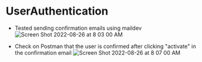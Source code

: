 # UserAuthentication

- Tested sending confirmation emails using maildev
![Screen Shot 2022-08-26 at 8 03 00 AM](https://user-images.githubusercontent.com/79272306/186901875-e733ae21-3e74-4c23-8d12-30061236f737.png)

- Check on Postman that the user is confirmed after clicking "activate" in the confirmation email
![Screen Shot 2022-08-26 at 8 07 00 AM](https://user-images.githubusercontent.com/79272306/186901973-0d0395f7-068d-4a1b-847d-811e852fca64.png)
